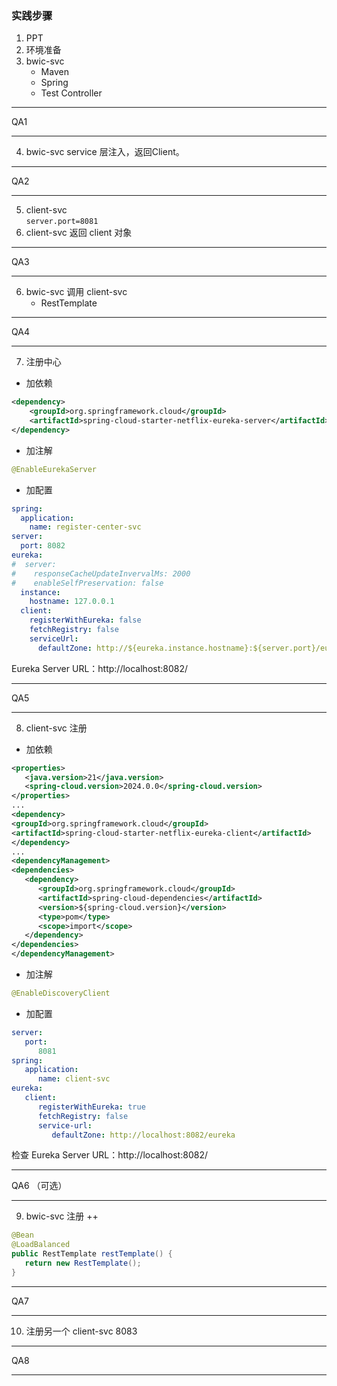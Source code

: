 ### 实践步骤

1. PPT
2. 环境准备
3. bwic-svc
   * Maven
   * Spring
   * Test Controller
---  

QA1

---
4. bwic-svc service 层注入，返回Client。
---

QA2

---
5. client-svc  
`server.port=8081`
5. client-svc 返回 client 对象
---

QA3

---
6. bwic-svc 调用 client-svc
    * RestTemplate
---

QA4

---
7. 注册中心
* 加依赖
```xml
<dependency>
    <groupId>org.springframework.cloud</groupId>
    <artifactId>spring-cloud-starter-netflix-eureka-server</artifactId>
</dependency>
```
* 加注解
```java
@EnableEurekaServer 
```
* 加配置
```yaml
spring:
  application:
    name: register-center-svc
server:
  port: 8082
eureka:
#  server:
#    responseCacheUpdateInvervalMs: 2000
#    enableSelfPreservation: false
  instance:
    hostname: 127.0.0.1
  client:
    registerWithEureka: false
    fetchRegistry: false
    serviceUrl:
      defaultZone: http://${eureka.instance.hostname}:${server.port}/eureka/
```

Eureka Server URL：http://localhost:8082/

---

QA5

---
8. client-svc 注册
* 加依赖
```xml
<properties>
   <java.version>21</java.version>
   <spring-cloud.version>2024.0.0</spring-cloud.version>
</properties>
...
<dependency>
<groupId>org.springframework.cloud</groupId>
<artifactId>spring-cloud-starter-netflix-eureka-client</artifactId>
</dependency>
...
<dependencyManagement>
<dependencies>
   <dependency>
      <groupId>org.springframework.cloud</groupId>
      <artifactId>spring-cloud-dependencies</artifactId>
      <version>${spring-cloud.version}</version>
      <type>pom</type>
      <scope>import</scope>
   </dependency>
</dependencies>
</dependencyManagement>
```

* 加注解
```java
@EnableDiscoveryClient
```

* 加配置
```yaml
server:
   port:
      8081
spring:
   application:
      name: client-svc
eureka:
   client:
      registerWithEureka: true
      fetchRegistry: false
      service-url:
         defaultZone: http://localhost:8082/eureka
```

检查 Eureka Server URL：http://localhost:8082/

---

QA6 （可选）

---

9. bwic-svc 注册
++
```java
@Bean
@LoadBalanced
public RestTemplate restTemplate() {
   return new RestTemplate();
}
```
---

QA7

---

10. 注册另一个 client-svc 8083

---

QA8

---
